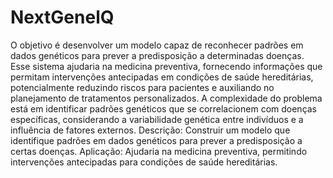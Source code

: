 # NextGenelQ

O objetivo é desenvolver um modelo capaz de reconhecer padrões em dados genéticos para prever a predisposição a determinadas doenças. Esse sistema ajudaria na medicina preventiva, fornecendo informações que permitam intervenções antecipadas em condições de saúde hereditárias, potencialmente reduzindo riscos para pacientes e auxiliando no planejamento de tratamentos personalizados. A complexidade do problema está em identificar padrões genéticos que se correlacionem com doenças específicas, considerando a variabilidade genética entre indivíduos e a influência de fatores externos.
Descrição: Construir um modelo que identifique padrões em dados genéticos para prever a predisposição a certas doenças.
Aplicação: Ajudaria na medicina preventiva, permitindo intervenções antecipadas para condições de saúde hereditárias.
